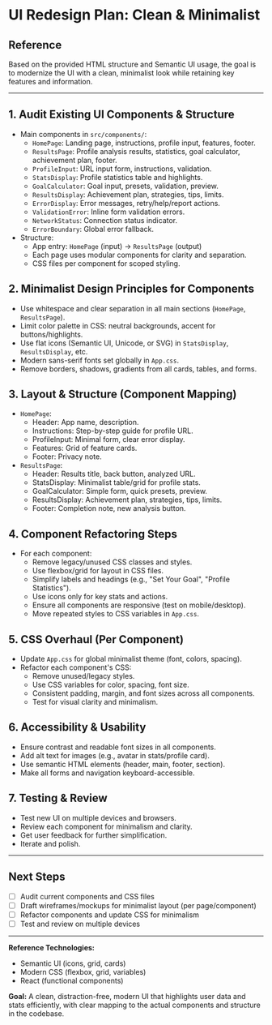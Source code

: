# UI Redesign Plan: Clean & Minimalist

## Reference
Based on the provided HTML structure and Semantic UI usage, the goal is to modernize the UI with a clean, minimalist look while retaining key features and information.

---

## 1. Audit Existing UI Components & Structure
- Main components in `src/components/`:
  - `HomePage`: Landing page, instructions, profile input, features, footer.
  - `ResultsPage`: Profile analysis results, statistics, goal calculator, achievement plan, footer.
  - `ProfileInput`: URL input form, instructions, validation.
  - `StatsDisplay`: Profile statistics table and highlights.
  - `GoalCalculator`: Goal input, presets, validation, preview.
  - `ResultsDisplay`: Achievement plan, strategies, tips, limits.
  - `ErrorDisplay`: Error messages, retry/help/report actions.
  - `ValidationError`: Inline form validation errors.
  - `NetworkStatus`: Connection status indicator.
  - `ErrorBoundary`: Global error fallback.
- Structure:
  - App entry: `HomePage` (input) → `ResultsPage` (output)
  - Each page uses modular components for clarity and separation.
  - CSS files per component for scoped styling.

## 2. Minimalist Design Principles for Components
- Use whitespace and clear separation in all main sections (`HomePage`, `ResultsPage`).
- Limit color palette in CSS: neutral backgrounds, accent for buttons/highlights.
- Use flat icons (Semantic UI, Unicode, or SVG) in `StatsDisplay`, `ResultsDisplay`, etc.
- Modern sans-serif fonts set globally in `App.css`.
- Remove borders, shadows, gradients from all cards, tables, and forms.

## 3. Layout & Structure (Component Mapping)
- `HomePage`:
  - Header: App name, description.
  - Instructions: Step-by-step guide for profile URL.
  - ProfileInput: Minimal form, clear error display.
  - Features: Grid of feature cards.
  - Footer: Privacy note.
- `ResultsPage`:
  - Header: Results title, back button, analyzed URL.
  - StatsDisplay: Minimalist table/grid for profile stats.
  - GoalCalculator: Simple form, quick presets, preview.
  - ResultsDisplay: Achievement plan, strategies, tips, limits.
  - Footer: Completion note, new analysis button.

## 4. Component Refactoring Steps
- For each component:
  - Remove legacy/unused CSS classes and styles.
  - Use flexbox/grid for layout in CSS files.
  - Simplify labels and headings (e.g., "Set Your Goal", "Profile Statistics").
  - Use icons only for key stats and actions.
  - Ensure all components are responsive (test on mobile/desktop).
  - Move repeated styles to CSS variables in `App.css`.

## 5. CSS Overhaul (Per Component)
- Update `App.css` for global minimalist theme (font, colors, spacing).
- Refactor each component's CSS:
  - Remove unused/legacy styles.
  - Use CSS variables for color, spacing, font size.
  - Consistent padding, margin, and font sizes across all components.
  - Test for visual clarity and minimalism.

## 6. Accessibility & Usability
- Ensure contrast and readable font sizes in all components.
- Add alt text for images (e.g., avatar in stats/profile card).
- Use semantic HTML elements (header, main, footer, section).
- Make all forms and navigation keyboard-accessible.

## 7. Testing & Review
- Test new UI on multiple devices and browsers.
- Review each component for minimalism and clarity.
- Get user feedback for further simplification.
- Iterate and polish.

---

## Next Steps
- [ ] Audit current components and CSS files
- [ ] Draft wireframes/mockups for minimalist layout (per page/component)
- [ ] Refactor components and update CSS for minimalism
- [ ] Test and review on multiple devices

---


**Reference Technologies:**
- Semantic UI (icons, grid, cards)
- Modern CSS (flexbox, grid, variables)
- React (functional components)

**Goal:**
A clean, distraction-free, modern UI that highlights user data and stats efficiently, with clear mapping to the actual components and structure in the codebase.